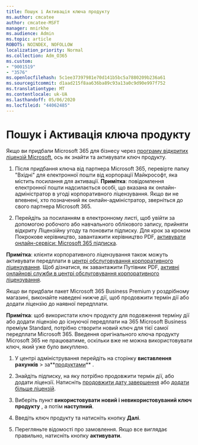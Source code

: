 ```yaml
---
title: Пошук і Активація ключа продукту
ms.author: cmcatee
author: cmcatee-MSFT
manager: mnirkhe
ms.audience: Admin
ms.topic: article
ROBOTS: NOINDEX, NOFOLLOW
localization_priority: Normal
ms.collection: Adm_O365
ms.custom:
- "9001519"
- "3576"
ms.openlocfilehash: 5c1ee37397981e70d141b5bc5a7880209b236a61
ms.sourcegitcommit: d1aad215f8aa636ba89c93a13a0c9d90e997f752
ms.translationtype: MT
ms.contentlocale: uk-UA
ms.lasthandoff: 05/06/2020
ms.locfileid: "44062485"
---
```

# <a name="find-and-activate-my-product-key"></a>Пошук і Активація ключа продукту

Якщо ви придбали Microsoft 365 для бізнесу через [програму відкритих ліцензій Microsoft](https://go.microsoft.com/fwlink/p/?LinkID=613298), ось як знайти та активувати ключ продукту.

1. Після придбання ключа від партнера Microsoft 365, перевірте папку "Вхідні" для електронної пошти від корпорації Майкрософт, яка містить посилання для активації.  **Примітка**: повідомлення електронної пошти надсилається особі, що вказана як онлайн-адміністратор в угоді корпоративного ліцензування.  Якщо ви не впевнені, хто позначений як онлайн-адміністратор, зверніться до свого партнера Microsoft 365.

2. Перейдіть за посиланням в електронному листі, щоб увійти за допомогою робочого або навчального облікового запису, прийняти відкриту Ліцензійну угоду та поновити підписку.  Для крок за кроком Покрокове керівництво, завантажити керівництво PDF, [активувати онлайн-сервіси: Microsoft 365 підписка](https://go.microsoft.com/fwlink/p/?LinkId=618100). 

**Примітка**: клієнти корпоративного ліцензування також можуть активувати передплати в [центрі обслуговування корпоративного ліцензування](https://go.microsoft.com/fwlink/p/?LinkID=282016).  Щоб дізнатися, як завантажити Путівник PDF, [активні онлайнові служби в центрі обслуговування корпоративного ліцензування](https://go.microsoft.com/fwlink/p/?LinkId=618096).

Якщо ви придбали пакет Microsoft 365 Business Premium у роздрібному магазині, виконайте наведені нижче дії, щоб продовжити термін дії або додати ліцензію до наявної передплати.

**Примітка**: щоб використати ключ продукту для подовження терміну дії або додати ліцензію до існуючої передплати на 365 Microsoft Business преміум Standard, потрібно створити новий ключ для тієї самої передплати Microsoft 365.  Введення оригінального ключа продукту Microsoft 365 не працюватиме, оскільки вже не можна використовувати ключ, який уже було викуплено.

1. У центрі адміністрування перейдіть на сторінку **виставлення рахунків** > за**[продуктами](https://go.microsoft.com/fwlink/p/?linkid=842054)** .

2. Знайдіть підписку, на яку потрібно продовжити термін дії, або додати ліцензії.  Натисніть [продовжити дату завершення](https://go.microsoft.com/fwlink/p/?linkid=842054) або [додати більше ліцензій](https://go.microsoft.com/fwlink/p/?linkid=842054).

3. Виберіть пункт **використовувати новий і невикористовуваний ключ продукту** , а потім **наступний**.

4. Введіть ключ продукту та натисніть кнопку **Далі**.

5. Перегляньте відомості про замовлення.  Якщо все виглядає правильно, натисніть кнопку **активувати**.